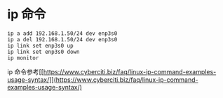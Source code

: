 ip 命令
===============

```
ip a add 192.168.1.50/24 dev enp3s0
ip a del 192.168.1.50/24 dev enp3s0
ip link set enp3s0 up
ip link set enp3s0 down
ip monitor
```

ip 命令参考[[https://www.cyberciti.biz/faq/linux-ip-command-examples-usage-syntax/]](https://www.cyberciti.biz/faq/linux-ip-command-examples-usage-syntax/)
